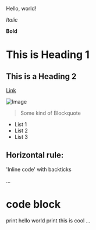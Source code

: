 Hello, world!

*Italic*

**Bold**

# This is Heading 1

## This is a Heading 2

[Link](https://bimai25.github.io/cse15l-lab-reports/test.html)

![Image](http://ucsdnews.ucsd.edu/thisweek/2011/09/welcome_slideshow/7.JPG)

> Some kind of Blockquote

* List 1
* List 2
* List 3

Horizontal rule:
---

'Inline code' with backticks

...
# code block
print hello world
print this is cool
...

